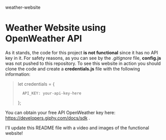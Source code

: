 weather-website
# Weather Website using OpenWeather API

As it stands, the code for this project **is not functional** since it has no API key in it. For safety reasons, as you can see by the *.gitignore* file, **config.js** was not pushed to this repository.
To see this website in action you should clone the code and create a **credentials.js** file with the following information:

>let credentials = {
>
>		API_KEY: your-api-key-here
>
>};

You can obtain your free API OpenWeather key here: https://developers.giphy.com/docs/sdk .

I'll update this README file with a video and images of the functional website!
